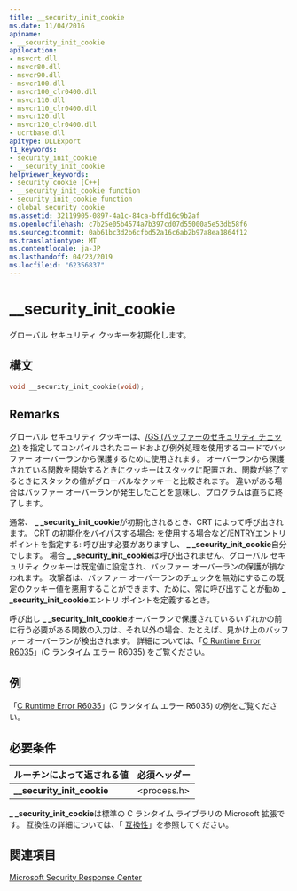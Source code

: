 ```yaml
---
title: __security_init_cookie
ms.date: 11/04/2016
apiname:
- __security_init_cookie
apilocation:
- msvcrt.dll
- msvcr80.dll
- msvcr90.dll
- msvcr100.dll
- msvcr100_clr0400.dll
- msvcr110.dll
- msvcr110_clr0400.dll
- msvcr120.dll
- msvcr120_clr0400.dll
- ucrtbase.dll
apitype: DLLExport
f1_keywords:
- security_init_cookie
- __security_init_cookie
helpviewer_keywords:
- security cookie [C++]
- __security_init_cookie function
- security_init_cookie function
- global security cookie
ms.assetid: 32119905-0897-4a1c-84ca-bffd16c9b2af
ms.openlocfilehash: c7b25e05b4574a7b397cd07d55000a5e53db58f6
ms.sourcegitcommit: 0ab61bc3d2b6cfbd52a16c6ab2b97a8ea1864f12
ms.translationtype: MT
ms.contentlocale: ja-JP
ms.lasthandoff: 04/23/2019
ms.locfileid: "62356837"
---
```

# <a name="securityinitcookie"></a>__security_init_cookie

グローバル セキュリティ クッキーを初期化します。

## <a name="syntax"></a>構文

```C
void __security_init_cookie(void);
```

## <a name="remarks"></a>Remarks

グローバル セキュリティ クッキーは、[/GS (バッファーのセキュリティ チェック)](../../build/reference/gs-buffer-security-check.md) を指定してコンパイルされたコードおよび例外処理を使用するコードでバッファー オーバーランから保護するために使用されます。 オーバーランから保護されている関数を開始するときにクッキーはスタックに配置され、関数が終了するときにスタックの値がグローバルなクッキーと比較されます。 違いがある場合はバッファー オーバーランが発生したことを意味し、プログラムは直ちに終了します。

通常、 **_ _security_init_cookie**が初期化されるとき、CRT によって呼び出されます。 CRT の初期化をバイパスする場合: を使用する場合など[/ENTRY](../../build/reference/entry-entry-point-symbol.md)エントリ ポイントを指定する: 呼び出す必要がありますし、 **_ _security_init_cookie**自分でします。 場合 **_ _security_init_cookie**は呼び出されません、グローバル セキュリティ クッキーは既定値に設定され、バッファー オーバーランの保護が損なわれます。 攻撃者は、バッファー オーバーランのチェックを無効にするこの既定のクッキー値を悪用することができます、ために、常に呼び出すことが勧め **_ _security_init_cookie**エントリ ポイントを定義するとき。

呼び出し **_ _security_init_cookie**オーバーランで保護されているいずれかの前に行う必要がある関数の入力は、それ以外の場合、たとえば、見かけ上のバッファー オーバーランが検出されます。 詳細については、「[C Runtime Error R6035](../../error-messages/tool-errors/c-runtime-error-r6035.md)」(C ランタイム エラー R6035) をご覧ください。

## <a name="example"></a>例

「[C Runtime Error R6035](../../error-messages/tool-errors/c-runtime-error-r6035.md)」(C ランタイム エラー R6035) の例をご覧ください。

## <a name="requirements"></a>必要条件

|ルーチンによって返される値|必須ヘッダー|
|-------------|---------------------|
|**__security_init_cookie**|\<process.h>|

**_ _security_init_cookie**は標準の C ランタイム ライブラリの Microsoft 拡張です。 互換性の詳細については、「 [互換性](../../c-runtime-library/compatibility.md)」を参照してください。

## <a name="see-also"></a>関連項目

[Microsoft Security Response Center](https://www.microsoft.com/msrc?rtc=1)
